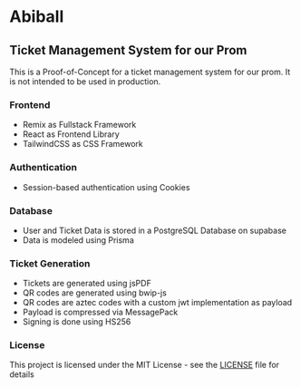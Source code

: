 # Abiball

## Ticket Management System for our Prom

This is a Proof-of-Concept for a ticket management system for our prom. It is not intended to be used in production.

### Frontend

- Remix as Fullstack Framework
- React as Frontend Library
- TailwindCSS as CSS Framework

### Authentication

- Session-based authentication using Cookies

### Database

- User and Ticket Data is stored in a PostgreSQL Database on supabase
- Data is modeled using Prisma

### Ticket Generation

- Tickets are generated using jsPDF
- QR codes are generated using bwip-js
- QR codes are aztec codes with a custom jwt implementation as payload
- Payload is compressed via MessagePack
- Signing is done using HS256

### License

This project is licensed under the MIT License - see the [LICENSE](LICENSE) file for details
